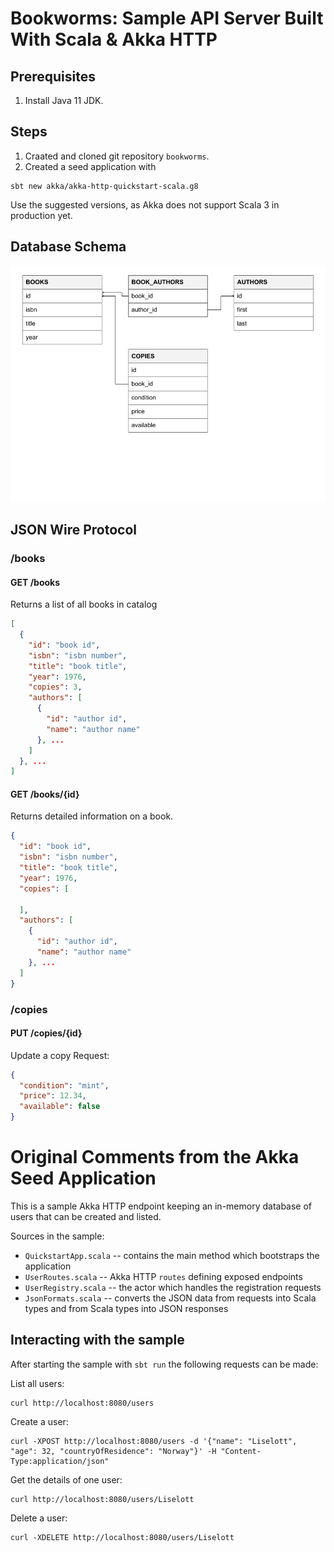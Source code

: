 # Bookworms: Sample API Server Built With Scala & Akka HTTP

## Prerequisites
1. Install Java 11 JDK.
## Steps
1. Craated and cloned git repository `bookworms`.
2. Created a seed application with 
```
sbt new akka/akka-http-quickstart-scala.g8
```
Use the suggested versions, as Akka does not support Scala 3 in production yet.

## Database Schema
![Bookworms ERD](Bookworms%20ERD.png)

## JSON Wire Protocol
### /books
#### GET /books
Returns a list of all books in catalog
```json
[
  {
    "id": "book id",
    "isbn": "isbn number",
    "title": "book title",
    "year": 1976,
    "copies": 3,
    "authors": [
      {
        "id": "author id",
        "name": "author name"
      }, ...
    ]
  }, ...
]
```

#### GET /books/{id}
Returns detailed information on a book.
```json
{
  "id": "book id",
  "isbn": "isbn number",
  "title": "book title",
  "year": 1976,
  "copies": [
    
  ],
  "authors": [
    {
      "id": "author id",
      "name": "author name"
    }, ...
  ]
}
```

### /copies

#### PUT /copies/{id}
Update a copy
Request:
```json
{
  "condition": "mint",
  "price": 12.34,
  "available": false
}
```

# Original Comments from the Akka Seed Application
This is a sample Akka HTTP endpoint keeping an in-memory database of users that can be created and listed.

Sources in the sample:

* `QuickstartApp.scala` -- contains the main method which bootstraps the application
* `UserRoutes.scala` -- Akka HTTP `routes` defining exposed endpoints
* `UserRegistry.scala` -- the actor which handles the registration requests
* `JsonFormats.scala` -- converts the JSON data from requests into Scala types and from Scala types into JSON responses

## Interacting with the sample

After starting the sample with `sbt run` the following requests can be made:

List all users:

    curl http://localhost:8080/users

Create a user:

    curl -XPOST http://localhost:8080/users -d '{"name": "Liselott", "age": 32, "countryOfResidence": "Norway"}' -H "Content-Type:application/json"

Get the details of one user:

    curl http://localhost:8080/users/Liselott

Delete a user:

    curl -XDELETE http://localhost:8080/users/Liselott